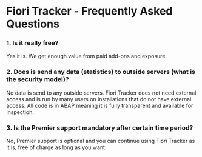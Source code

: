 # Fiori Tracker - Frequently Asked Questions

### 1. Is it really free?

Yes it is. We get enough value from paid add-ons and exposure.

### 2. Does is send any data (statistics) to outside servers (what is the security model)?

No data is send to any outside servers. Fiori Tracker does not need external access and is run by many users on installations that do not have external access.  All code is in ABAP meaning it is fully transparent and available for inspection.

### 3. Is the Premier support mandatory after certain time period?

No, Premier support is optional and you can continue using Fiori Tracker as it is, free of charge as long as you want.



